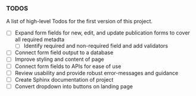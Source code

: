 ### TODOS

A list of high-level Todos for the first version of this project.

- [ ] Expand form fields for new, edit, and update publication forms to cover all required metadta
  - [ ] Identify required and non-required field and add validators
- [ ] Connect form field output to a database
- [ ] Improve styling and content of page
- [ ] Connect form fields to APIs for ease of use
- [ ] Review usability and provide robust error-messages and guidance
- [ ] Create Sphinx documentation of project
- [ ] Convert dropdown into buttons on landing page
